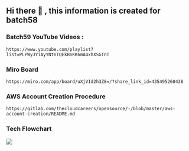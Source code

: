 

## Hi there 👋 , this information is created for batch58

### Batch59 YouTube Videos :

```
https://www.youtube.com/playlist?list=PLPWyJYiAyYNtnTQEkBnKK6mA4xhXSGTnT
```

### Miro Board
```
https://miro.com/app/board/uXjVId2h3Z8=/?share_link_id=435495260438
```

### AWS Account Creation Procedure 

```
https://gitlab.com/thecloudcareers/opensource/-/blob/master/aws-account-creation/README.md
```

### Tech Flowchart 

![](flowchart.jpg)
